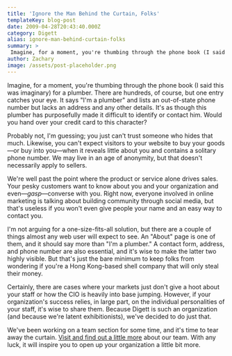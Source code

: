 ```yaml
---
title: 'Ignore the Man Behind the Curtain, Folks'
templateKey: blog-post
date: 2009-04-28T20:43:40.000Z
category: Digett
alias: ignore-man-behind-curtain-folks
summary: > 
 Imagine, for a moment, you're thumbing through the phone book (I said this was imaginary) for a plumber. There are hundreds, of course, but one entry catches your eye. It says "I'm a plumber" and lists an out-of-state phone number but lacks an address and any other details. It's as though this plumber has purposefully made it difficult to identify or contact him.
author: Zachary
image: /assets/post-placeholder.png
---
```


Imagine, for a moment, you're thumbing through the phone book (I said this was imaginary) for a plumber. There are hundreds, of course, but one entry catches your eye. It says "I'm a plumber" and lists an out-of-state phone number but lacks an address and any other details. It's as though this plumber has purposefully made it difficult to identify or contact him. Would you hand over your credit card to this character?

Probably not, I'm guessing; you just can't trust someone who hides that much. Likewise, you can't expect visitors to your website to buy your goods—or buy into you—when it reveals little about you and contains a solitary phone number. We may live in an age of anonymity, but that doesn't necessarily apply to sellers.

We're well past the point where the product or service alone drives sales. Your pesky customers want to know about you and your organization and even—_gasp_—converse with you. Right now, everyone involved in online marketing is talking about building community through social media, but that's useless if you won't even give people your name and an easy way to contact you.

I'm not arguing for a one-size-fits-all solution, but there are a couple of things almost any web user will expect to see. An "About" page is one of them, and it should say more than "I'm a plumber." A contact form, address, and phone number are also essential, and it's wise to make the latter two highly visible. But that's just the bare minimum to keep folks from wondering if you're a Hong Kong-based shell company that will only steal their money.

Certainly, there are cases where your markets just don't give a hoot about your staff or how the CIO is heavily into base jumping. However, if your organization's success relies, in large part, on the individual personalities of your staff, it's wise to share them. Because Digett is such an organization (and because we're latent exhibitionists), we've decided to do just that.

We've been working on a team section for some time, and it's time to tear away the curtain. [Visit and find out a little more](/about-us/our-firm) about our team. With any luck, it will inspire you to open up your organization a little bit more.